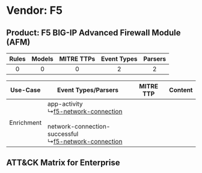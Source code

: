 Vendor: F5
==========
Product: F5 BIG-IP Advanced Firewall Module (AFM)
-------------------------------------------------
| Rules | Models | MITRE TTPs | Event Types | Parsers |
|:-----:|:------:|:----------:|:-----------:|:-------:|
|   0   |   0    |     0      |      2      |    2    |

|  Use-Case  | Event Types/Parsers    | MITRE TTP | Content    |
|:----------:| ---- | --------- | ---- |
| Enrichment |  app-activity<br> ↳[f5-network-connection](Ps/pC_f5networkconnection.md)<br><br> network-connection-successful<br> ↳[f5-network-connection](Ps/pC_f5networkconnection.md)<br> |    | [](RM/r_m_f5_f5_big-ip_advanced_firewall_module_(afm)_Enrichment.md) |

ATT&CK Matrix for Enterprise
----------------------------
